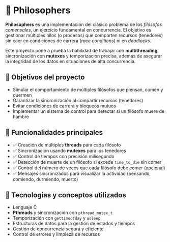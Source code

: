 # 🧘 Philosophers

**Philosophers** es una implementación del clásico problema de los *filósofos comensales*, un ejercicio fundamental en concurrencia. El objetivo es gestionar múltiples hilos (o procesos) que comparten recursos (tenedores) sin caer en condiciones de carrera (*race conditions*) ni en *deadlocks*.

Este proyecto pone a prueba la habilidad de trabajar con **multithreading**, sincronización con **mutexes** y temporización precisa, además de asegurar la integridad de los datos en situaciones de alta concurrencia.

## 🎯 Objetivos del proyecto

- Simular el comportamiento de múltiples filósofos que piensan, comen y duermen
- Garantizar la sincronización al compartir recursos (tenedores)
- Evitar condiciones de carrera y bloqueos mutuos
- Implementar un sistema de control para detectar si un filósofo muere de hambre

## 🚀 Funcionalidades principales

- ✅ Creación de múltiples **threads** para cada filósofo
- ✅ Sincronización usando **mutexes** para los tenedores
- ✅ Control de tiempos con precisión milisegundo
- ✅ Detección de muerte de un filósofo si excede `time_to_die` sin comer
- ✅ Control del número de veces que cada filósofo debe comer (opcional)
- ✅ Mensajes sincronizados para visualizar la actividad (pensando, comiendo, durmiendo, muerto)

## 🧠 Tecnologías y conceptos utilizados

- Lenguaje C
- **Pthreads** y sincronización con `pthread_mutex_t`
- Temporización con `gettimeofday` y `usleep`
- Estructuras de datos para la gestión de estados y tiempos
- Gestión de concurrencia segura y eficiente
- Control de errores y limpieza de recursos
